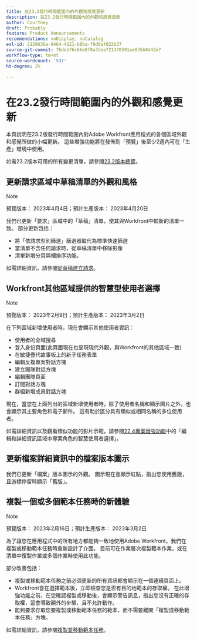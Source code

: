 ```yaml
---
title: 在23.2發行時間範圍內的外觀和感覺更新
description: 在23.2發行時間範圍內的外觀和感覺更新
author: Courtney
draft: Probably
feature: Product Announcements
recommendations: noDisplay, noCatalog
exl-id: 2120636a-9464-4121-b8ba-f9d0af022b37
source-git-commit: 76deb76c66e8f8a7dea721378591ae035b8d42e7
workflow-type: tm+mt
source-wordcount: '537'
ht-degree: 2%

---
```


# 在23.2發行時間範圍內的外觀和感覺更新

本頁說明在23.2版發行時間範圍內對Adobe Workfront應用程式的各個區域外觀和感覺所做的小幅更新。 這些增強功能將在發佈到「預覽」後至少2週內可在「生產」環境中使用。

如需23.2版本可用的所有變更清單，請參閱[23.2版本總覽](/help/quicksilver/product-announcements/product-releases/23.2-release-activity/23-2-release-overview.md)。

## 更新請求區域中草稿清單的外觀和風格

>[!NOTE]
>
>預覽版本： 2023年4月4日；預計生產版本： 2023年4月20日

我們已更新「要求」區域中的「草稿」清單，使其與Workfront中較新的清單一致。
部分更新包括：

* 將「依請求型別篩選」篩選器取代為標準快速篩選
* 當清單不含任何請求時，從草稿清單中移除影像
* 清單新增分頁與欄排序功能。

如需詳細資訊，請參閱[從草稿建立請求](/help/quicksilver/manage-work/requests/create-requests/delete-request-draft.md)。

## Workfront其他區域提供的智慧型使用者選擇

>[!NOTE]
>
>預覽版本： 2023年2月9日；預計生產版本： 2023年3月2日

在下列區域新增使用者時，現在會顯示其他使用者資訊：

* 使用者的全域搜尋
* 登入身份頁面(此頁面現在也呈現現代外觀，與Workfront的其他區域一致)
* 在敏捷疊代故事板上的新子任務表單
* 編輯反複專案對話方塊
* 建立團隊對話方塊
* 編輯團隊頁面
* 訂閱對話方塊
* 群組新增成員對話方塊

現在，當您在上面列出的區域新增使用者時，除了使用者名稱和顯示圖片之外，也會顯示其主要角色和電子郵件。 這有助於區分具有類似或相同名稱的多位使用者。

如需詳細資訊以及觀看類似功能的影片示範，請參閱[22.4專案增強功能](/help/quicksilver/product-announcements/product-releases/22.4-release-activity/22-4-project-enhancements.md)中的「編輯和詳細資訊區域中專案角色的智慧使用者選擇」。

## 更新檔案詳細資訊中的檔案版本圖示

我們已更新「檔案」版本圖示的外觀。 圖示現在會顯示紅點，指出您使用舊版，且游標停留時顯示「舊版」。

## 複製一個或多個範本任務時的新體驗

>[!NOTE]
>
>預覽版本： 2023年2月16日；預計生產版本： 2023年3月2日

為了讓您在應用程式中的所有地方都能夠一致地使用Adobe Workfront，我們在複製或移動範本任務時重新設計了介面。 目前可在作業層次複製範本作業，或在清單中復製作業或多個作業時使用此功能。

部分改善包括：

* 複製或移動範本任務之前必須更新的所有資訊都會顯示在一個連續頁面上。
* Workfront會在選擇範本後，立即檢查您是否有目的地範本的存取權。 在此增強功能之前，在您確認複製或移動後，會顯示警告訊息，指出您沒有正確的存取權，這會導致額外的步驟，且不允許動作。
* 能夠要求存取您要複製或移動範本任務的範本，而不需要離開「複製或移動範本任務」方塊。

如需詳細資訊，請參閱[複製並移動範本任務](/help/quicksilver/manage-work/projects/create-and-manage-templates/copy-and-move-template-tasks.md)。

